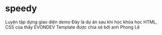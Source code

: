 # speedy
Luyện tập dựng giao diện demo
Đây là dự án sau khi học khóa học HTML, CSS của thầy EVONDEV
Template được chia sẻ bởi anh Phong Lê
